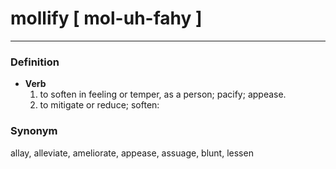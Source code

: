 # mollify [ mol-uh-fahy ]
---
### Definition
- **Verb**
  1. to soften in feeling or temper, as a person; pacify; appease.
  2. to mitigate or reduce; soften:
### Synonym
allay, alleviate, ameliorate, appease, assuage, blunt, lessen
